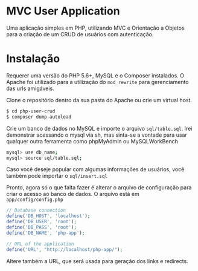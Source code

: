 # MVC User Application

Uma aplicação simples em PHP, utilizando MVC e Orientação a Objetos para a criação de um CRUD de usuários com autenticação.

# Instalação

Requerer uma versão do PHP 5.6+, MySQL e o Composer instalados. O Apache foi utilizado para a utilização do `mod_rewrite` para gerenciamento das urls amigáveis.

Clone o repositório dentro da sua pasta do Apache ou crie um virtual host.

```sh
$ cd php-user-crud
$ composer dump-autoload
```

Crie um banco de dados no MySQL e importe o arquivo `sql/table.sql`. Irei demonstrar acessando o mysql via sh, mas sinta-se a vontade para usar qualquer outra ferramenta como phpMyAdmin ou MySQLWorkBench

```sh
mysql> use db_name;
mysql> source sql/table.sql;
```

Caso você deseje popular com algumas informações de usuários, você também pode importar o `sql/insert.sql`

Pronto, agora só o que falta fazer é alterar o arquivo de configuração para criar o acesso ao banco de dados. O arquivo está em `app/config/config.php`

```php
// Database connection
define('DB_HOST', 'localhost');
define('DB_USER', 'root');
define('DB_PASS', 'root');
define('DB_NAME', 'php-app');

// URL of the application
define('URL', "http://localhost/php-app/");
```

Altere também a URL, que será usada para geração dos links e redirects.

